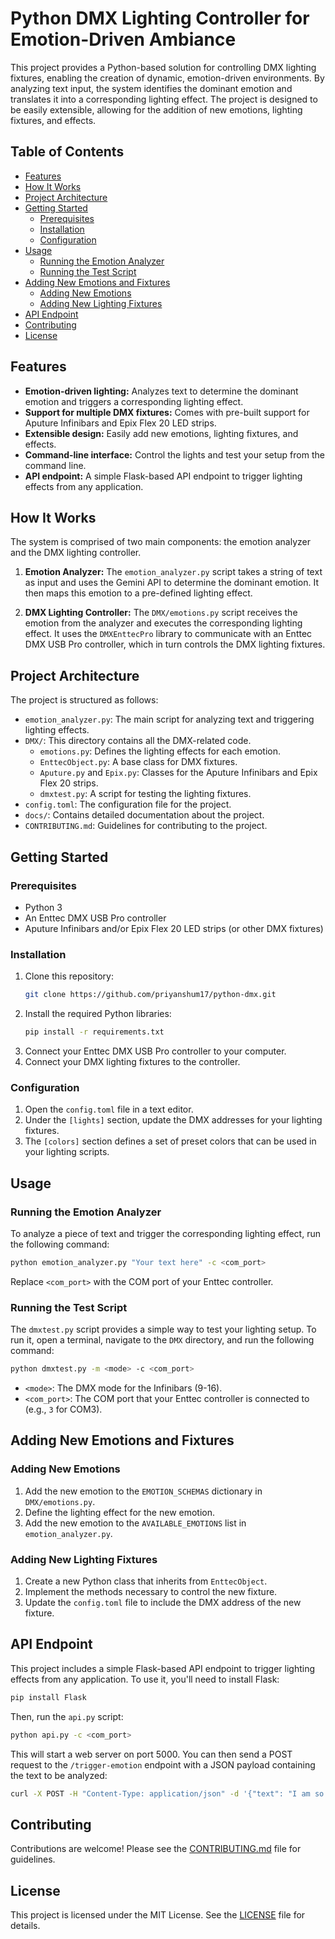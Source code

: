 # Python DMX Lighting Controller for Emotion-Driven Ambiance

This project provides a Python-based solution for controlling DMX lighting fixtures, enabling the creation of dynamic, emotion-driven environments. By analyzing text input, the system identifies the dominant emotion and translates it into a corresponding lighting effect. The project is designed to be easily extensible, allowing for the addition of new emotions, lighting fixtures, and effects.

## Table of Contents

- [Features](#features)
- [How It Works](#how-it-works)
- [Project Architecture](#project-architecture)
- [Getting Started](#getting-started)
  - [Prerequisites](#prerequisites)
  - [Installation](#installation)
  - [Configuration](#configuration)
- [Usage](#usage)
  - [Running the Emotion Analyzer](#running-the-emotion-analyzer)
  - [Running the Test Script](#running-the-test-script)
- [Adding New Emotions and Fixtures](#adding-new-emotions-and-fixtures)
  - [Adding New Emotions](#adding-new-emotions)
  - [Adding New Lighting Fixtures](#adding-new-lighting-fixtures)
- [API Endpoint](#api-endpoint)
- [Contributing](#contributing)
- [License](#license)

## Features

-   **Emotion-driven lighting:** Analyzes text to determine the dominant emotion and triggers a corresponding lighting effect.
-   **Support for multiple DMX fixtures:** Comes with pre-built support for Aputure Infinibars and Epix Flex 20 LED strips.
-   **Extensible design:** Easily add new emotions, lighting fixtures, and effects.
-   **Command-line interface:** Control the lights and test your setup from the command line.
-   **API endpoint:** A simple Flask-based API endpoint to trigger lighting effects from any application.

## How It Works

The system is comprised of two main components: the emotion analyzer and the DMX lighting controller.

1.  **Emotion Analyzer:** The `emotion_analyzer.py` script takes a string of text as input and uses the Gemini API to determine the dominant emotion. It then maps this emotion to a pre-defined lighting effect.

2.  **DMX Lighting Controller:** The `DMX/emotions.py` script receives the emotion from the analyzer and executes the corresponding lighting effect. It uses the `DMXEnttecPro` library to communicate with an Enttec DMX USB Pro controller, which in turn controls the DMX lighting fixtures.

## Project Architecture

The project is structured as follows:

-   `emotion_analyzer.py`: The main script for analyzing text and triggering lighting effects.
-   `DMX/`: This directory contains all the DMX-related code.
    -   `emotions.py`: Defines the lighting effects for each emotion.
    -   `EnttecObject.py`: A base class for DMX fixtures.
    -   `Aputure.py` and `Epix.py`: Classes for the Aputure Infinibars and Epix Flex 20 strips.
    -   `dmxtest.py`: A script for testing the lighting fixtures.
-   `config.toml`: The configuration file for the project.
-   `docs/`: Contains detailed documentation about the project.
-   `CONTRIBUTING.md`: Guidelines for contributing to the project.

## Getting Started

### Prerequisites

-   Python 3
-   An Enttec DMX USB Pro controller
-   Aputure Infinibars and/or Epix Flex 20 LED strips (or other DMX fixtures)

### Installation

1.  Clone this repository:
    ```bash
    git clone https://github.com/priyanshum17/python-dmx.git
    ```
2.  Install the required Python libraries:
    ```bash
    pip install -r requirements.txt
    ```
3.  Connect your Enttec DMX USB Pro controller to your computer.
4.  Connect your DMX lighting fixtures to the controller.

### Configuration

1.  Open the `config.toml` file in a text editor.
2.  Under the `[lights]` section, update the DMX addresses for your lighting fixtures.
3.  The `[colors]` section defines a set of preset colors that can be used in your lighting scripts.

## Usage

### Running the Emotion Analyzer

To analyze a piece of text and trigger the corresponding lighting effect, run the following command:

```bash
python emotion_analyzer.py "Your text here" -c <com_port>
```

Replace `<com_port>` with the COM port of your Enttec controller.

### Running the Test Script

The `dmxtest.py` script provides a simple way to test your lighting setup. To run it, open a terminal, navigate to the `DMX` directory, and run the following command:

```bash
python dmxtest.py -m <mode> -c <com_port>
```

-   `<mode>`: The DMX mode for the Infinibars (9-16).
-   `<com_port>`: The COM port that your Enttec controller is connected to (e.g., `3` for COM3).

## Adding New Emotions and Fixtures

### Adding New Emotions

1.  Add the new emotion to the `EMOTION_SCHEMAS` dictionary in `DMX/emotions.py`.
2.  Define the lighting effect for the new emotion.
3.  Add the new emotion to the `AVAILABLE_EMOTIONS` list in `emotion_analyzer.py`.

### Adding New Lighting Fixtures

1.  Create a new Python class that inherits from `EnttecObject`.
2.  Implement the methods necessary to control the new fixture.
3.  Update the `config.toml` file to include the DMX address of the new fixture.

## API Endpoint

This project includes a simple Flask-based API endpoint to trigger lighting effects from any application. To use it, you'll need to install Flask:

```bash
pip install Flask
```

Then, run the `api.py` script:

```bash
python api.py -c <com_port>
```

This will start a web server on port 5000. You can then send a POST request to the `/trigger-emotion` endpoint with a JSON payload containing the text to be analyzed:

```bash
curl -X POST -H "Content-Type: application/json" -d '{"text": "I am so happy!"}' http://localhost:5000/trigger-emotion
```

## Contributing

Contributions are welcome! Please see the [CONTRIBUTING.md](CONTRIBUTING.md) file for guidelines.

## License

This project is licensed under the MIT License. See the [LICENSE](LICENSE) file for details.
